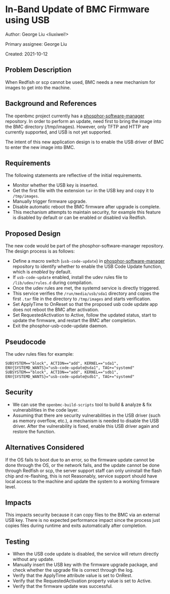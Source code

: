 # In-Band Update of BMC Firmware using USB

Author: George Liu <liuxiwei!>

Primary assignee: George Liu

Created: 2021-10-12

## Problem Description

When Redfish or scp cannot be used, BMC needs a new mechanism for images to get
into the machine.

## Background and References

The openbmc project currently has a [phosphor-software-manager][1] repository.
In order to perform an update, need first to bring the image into the BMC
directory (/tmp/images). However, only TFTP and HTTP are currently supported,
and USB is not yet supported.

The intent of this new application design is to enable the USB driver of BMC to
enter the new image into BMC.

## Requirements

The following statements are reflective of the initial requirements.
 * Monitor whether the USB key is inserted.
 * Get the first file with the extension `tar` in the USB key and copy it to
`/tmp/images`.
 * Manually trigger firmware upgrade.
 * Disable automatic reboot the BMC firmware after upgrade is complete.
 * This mechanism attempts to maintain security, for example this feature is
disabled by default or can be enabled or disabled via Redfish.

## Proposed Design

The new code would be part of the phosphor-software-manager repository.
The design process is as follows:
 - Define a macro switch (`usb-code-update`) in [phosphor-software-manager][1]
repository to identify whether to enable the USB Code Update function,
which is _enabled_ by default.
 - If `usb-code-update` enabled, install the udev rules file to
`/lib/udev/rules.d` during compilation.
 - Once the udev rules are met, the systemd service is directly triggered.
 - This service verifies the `/run/media/usb/sda1` directory and copies
the first `.tar` file in the directory to `/tmp/images` and starts verification.
 - Set ApplyTime to OnReset so that the proposed usb code update app does not reboot
the BMC after activation.
 - Set RequestedActivation to Active, follow the updated status, start to update
the firmware, and restart the BMC after completion.
 - Exit the phosphor-usb-code-update daemon.

## Pseudocode

The udev rules files for example:
```
SUBSYSTEM=="block", ACTION=="add", KERNEL=="sda1", ENV{SYSTEMD_WANTS}="usb-code-update@sda1", TAG+="systemd"
SUBSYSTEM=="block", ACTION=="add", KERNEL=="sdb1", ENV{SYSTEMD_WANTS}="usb-code-update@sdb1", TAG+="systemd"
```

## Security

 - We can use the `openbmc-build-scripts` tool to build & analyze & fix vulnerabilities
in the code layer.
 - Assuming that there are security vulnerabilities in the USB driver (such as memory
overflow, etc.), a mechanism is needed to disable the USB driver. After the vulnerability
is fixed, enable this USB driver again and restore the function.

## Alternatives Considered

If the OS fails to boot due to an error, so the firmware update cannot be done through the OS,
or the network fails, and the update cannot be done through Redfish or scp, the server support
staff can only uninstall the flash chip and re-flashing, this is not Reasonably, service support
should have local access to the machine and update the system to a working firmware level.

## Impacts

This impacts security because it can copy files to the BMC via an external USB key. There
is no expected performance impact since the process just copies files during runtime and
exits automatically after completion.

## Testing

 - When the USB code update is disabled, the service will return directly without any update.
 - Manually insert the USB key with the firmware upgrade package, and check whether
the upgrade file is correct through the log.
 - Verify that the ApplyTime attribute value is set to OnRest.
 - Verify that the RequestedActivation property value is set to Active.
 - Verify that the firmware update was successful.

[1]: https://github.com/openbmc/phosphor-bmc-code-mgmt
